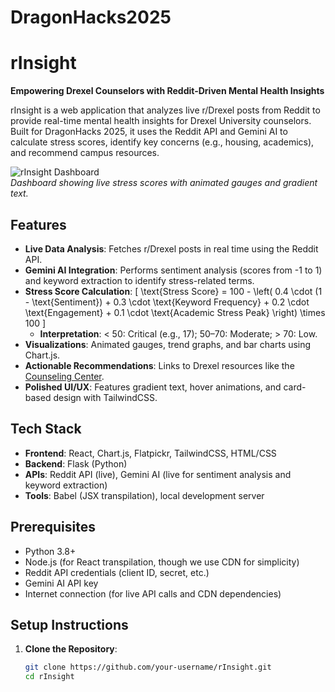 # DragonHacks2025
# rInsight

**Empowering Drexel Counselors with Reddit-Driven Mental Health Insights**

rInsight is a web application that analyzes live r/Drexel posts from Reddit to provide real-time mental health insights for Drexel University counselors. Built for DragonHacks 2025, it uses the Reddit API and Gemini AI to calculate stress scores, identify key concerns (e.g., housing, academics), and recommend campus resources.

![rInsight Dashboard](path/to/screenshot.png)  
*Dashboard showing live stress scores with animated gauges and gradient text.*

## Features

- **Live Data Analysis**: Fetches r/Drexel posts in real time using the Reddit API.
- **Gemini AI Integration**: Performs sentiment analysis (scores from -1 to 1) and keyword extraction to identify stress-related terms.
- **Stress Score Calculation**:
  \[
  \text{Stress Score} = 100 - \left( 0.4 \cdot (1 - \text{Sentiment}) + 0.3 \cdot \text{Keyword Frequency} + 0.2 \cdot \text{Engagement} + 0.1 \cdot \text{Academic Stress Peak} \right) \times 100
  \]
  - **Interpretation**: < 50: Critical (e.g., 17); 50–70: Moderate; > 70: Low.
- **Visualizations**: Animated gauges, trend graphs, and bar charts using Chart.js.
- **Actionable Recommendations**: Links to Drexel resources like the [Counseling Center](https://drexel.edu/counselingandhealth/counseling-center).
- **Polished UI/UX**: Features gradient text, hover animations, and card-based design with TailwindCSS.

## Tech Stack

- **Frontend**: React, Chart.js, Flatpickr, TailwindCSS, HTML/CSS
- **Backend**: Flask (Python)
- **APIs**: Reddit API (live), Gemini AI (live for sentiment analysis and keyword extraction)
- **Tools**: Babel (JSX transpilation), local development server

## Prerequisites

- Python 3.8+
- Node.js (for React transpilation, though we use CDN for simplicity)
- Reddit API credentials (client ID, secret, etc.)
- Gemini AI API key
- Internet connection (for live API calls and CDN dependencies)

## Setup Instructions

1. **Clone the Repository**:
   ```bash
   git clone https://github.com/your-username/rInsight.git
   cd rInsight
